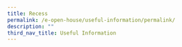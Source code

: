```yaml
---
title: Recess
permalink: /e-open-house/useful-information/permalink/
description: ""
third_nav_title: Useful Information
---
```

